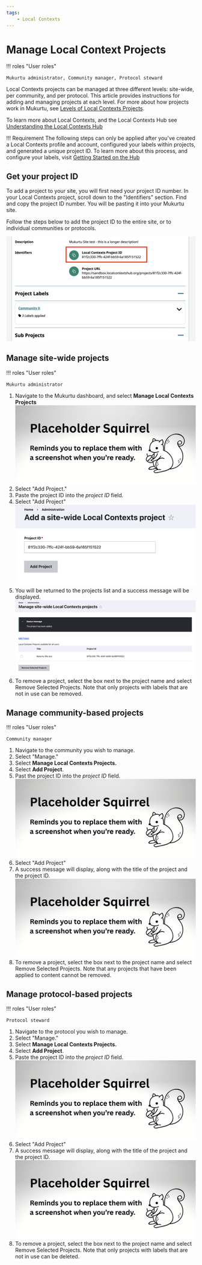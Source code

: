 ```yaml
---
tags:
    - Local Contexts
---
```


# Manage Local Context Projects

!!! roles "User roles"
    
    Mukurtu administrator, Community manager, Protocol steward

Local Contexts projects can be managed at three different levels: site-wide, per community, and per protocol. This article provides instructions for adding and managing projects at each level. For more about how projects work in Mukurtu, see [Levels of Local Contexts Projects](./LevelsOfLocalContextsProjects.md).

To learn more about Local Contexts, and the Local Contexts Hub see [Understanding the Local Contexts Hub](./UnderstandingTheLocalContextsHub.md)

!!! Requirement
    The following steps can only be applied after you've created a Local Contexts profile and account, configured your labels within projects, and generated a unique project ID. To learn more about this process, and configure your labels, visit [Getting Started on the Hub](https://localcontexts.org/support/getting-started-on-the-hub/)

## Get your project ID

To add a project to your site, you will first need your project ID number. In your Local Contexts project, scroll down to the "Identifiers" section. Find and copy the project ID number. You will be pasting it into your Mukurtu site. 

Follow the steps below to add the project ID to the entire site, or to individual communities or protocols.

![Screenshot of LC project ID](../_embeds/local-contexts-manage-projects-01.png)

## Manage site-wide projects

!!! roles "User roles"

    Mukurtu administrator

1. Navigate to the Mukurtu dashboard, and select **Manage Local Contexts Projects**
![Screenshot of Dashboard with Manage Local Contexts link highlighted](../_embeds/placeholderscreenshot.png)
2. Select "Add Project."
3. Paste the project ID into the *project ID* field.
6. Select "Add Project"
![Screenshot of project ID field filled out and the add project button](../_embeds/ManageLCProjects01.png)
7. You will be returned to the projects list and a success message will be displayed. 
![Screenshot of success message](../_embeds/ManageLCProjects02.png)
8. To remove a project, select the box next to the project name and select Remove Selected Projects. Note that only projects with labels that are not in use can be removed.

## Manage community-based projects

!!! roles "User roles"

    Community manager

1. Navigate to the community you wish to manage.
2. Select "Manage."
3. Select **Manage Local Contexts Projects.**
4. Select **Add Project**. 
5. Past the project ID into the *project ID* field.
![Screenshot of project ID field filled out and add project button](../_embeds/placeholderscreenshot.png)
6. Select "Add Project"
7. A success message will display, along with the title of the project and the project ID.
![Screenshot of success message](../_embeds/placeholderscreenshot.png)
8. To remove a project, select the box next to the project name and select Remove Selected Projects. Note that any projects that have been applied to content cannot be removed.

## Manage protocol-based projects

!!! roles "User roles"

    Protocol steward

1. Navigate to the protocol you wish to manage.
2. Select "Manage."
3. Select **Manage Local Contexts Projects.**
4. Select **Add Project**. 
5. Paste the project ID into the *project ID* field.
![Screenshot of project ID field filled out and add project button](../_embeds/placeholderscreenshot.png)
6. Select "Add Project"
7. A success message will display, along with the title of the project and the project ID.
![Screenshot of success message](../_embeds/placeholderscreenshot.png)
8. To remove a project, select the box next to the project name and select Remove Selected Projects. Note that only projects with labels that are not in use can be deleted.
